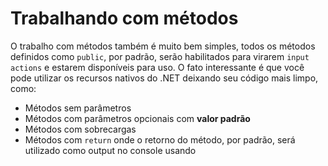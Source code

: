 # Trabalhando com métodos <header-set anchor-name="methods" />

O trabalho com métodos também é muito bem simples, todos os métodos definidos como `public`, por padrão, serão habilitados para virarem `input actions` e estarem disponíveis para uso. O fato interessante é que você pode utilizar os recursos nativos do .NET deixando seu código mais limpo, como:

* Métodos sem parâmetros
* Métodos com parâmetros opcionais com **valor padrão**
* Métodos com sobrecargas
* Métodos com `return` onde o retorno do método, por padrão, será utilizado como output no console usando